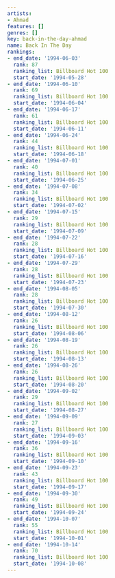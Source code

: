 ```yaml
---
artists:
- Ahmad
features: []
genres: []
key: back-in-the-day-ahmad
name: Back In The Day
rankings:
- end_date: '1994-06-03'
  rank: 87
  ranking_list: Billboard Hot 100
  start_date: '1994-05-28'
- end_date: '1994-06-10'
  rank: 69
  ranking_list: Billboard Hot 100
  start_date: '1994-06-04'
- end_date: '1994-06-17'
  rank: 61
  ranking_list: Billboard Hot 100
  start_date: '1994-06-11'
- end_date: '1994-06-24'
  rank: 44
  ranking_list: Billboard Hot 100
  start_date: '1994-06-18'
- end_date: '1994-07-01'
  rank: 40
  ranking_list: Billboard Hot 100
  start_date: '1994-06-25'
- end_date: '1994-07-08'
  rank: 34
  ranking_list: Billboard Hot 100
  start_date: '1994-07-02'
- end_date: '1994-07-15'
  rank: 29
  ranking_list: Billboard Hot 100
  start_date: '1994-07-09'
- end_date: '1994-07-22'
  rank: 28
  ranking_list: Billboard Hot 100
  start_date: '1994-07-16'
- end_date: '1994-07-29'
  rank: 28
  ranking_list: Billboard Hot 100
  start_date: '1994-07-23'
- end_date: '1994-08-05'
  rank: 28
  ranking_list: Billboard Hot 100
  start_date: '1994-07-30'
- end_date: '1994-08-12'
  rank: 26
  ranking_list: Billboard Hot 100
  start_date: '1994-08-06'
- end_date: '1994-08-19'
  rank: 26
  ranking_list: Billboard Hot 100
  start_date: '1994-08-13'
- end_date: '1994-08-26'
  rank: 26
  ranking_list: Billboard Hot 100
  start_date: '1994-08-20'
- end_date: '1994-09-02'
  rank: 29
  ranking_list: Billboard Hot 100
  start_date: '1994-08-27'
- end_date: '1994-09-09'
  rank: 27
  ranking_list: Billboard Hot 100
  start_date: '1994-09-03'
- end_date: '1994-09-16'
  rank: 36
  ranking_list: Billboard Hot 100
  start_date: '1994-09-10'
- end_date: '1994-09-23'
  rank: 43
  ranking_list: Billboard Hot 100
  start_date: '1994-09-17'
- end_date: '1994-09-30'
  rank: 49
  ranking_list: Billboard Hot 100
  start_date: '1994-09-24'
- end_date: '1994-10-07'
  rank: 55
  ranking_list: Billboard Hot 100
  start_date: '1994-10-01'
- end_date: '1994-10-14'
  rank: 70
  ranking_list: Billboard Hot 100
  start_date: '1994-10-08'
---
```


